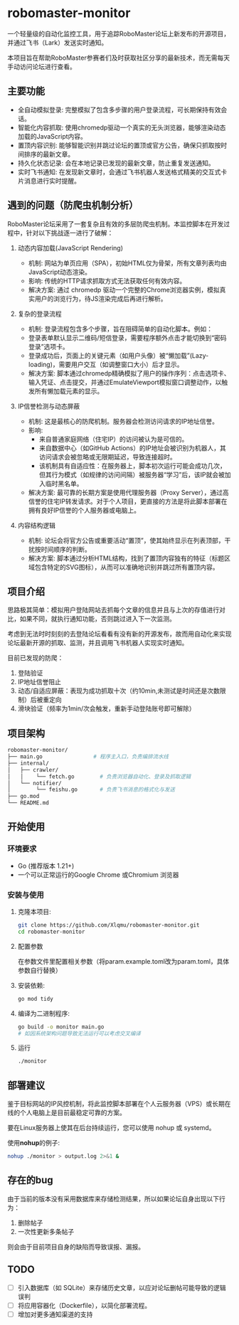 # robomaster-monitor

一个轻量级的自动化监控工具，用于追踪RoboMaster论坛上新发布的开源项目，并通过飞书（Lark）发送实时通知。

本项目旨在帮助RoboMaster参赛者们及时获取社区分享的最新技术，而无需每天手动访问论坛进行查看。

## 主要功能

- 全自动模拟登录: 完整模拟了包含多步骤的用户登录流程，可长期保持有效会话。
- 智能化内容抓取: 使用chromedp驱动一个真实的无头浏览器，能够渲染动态加载的JavaScript内容。
- 置顶内容识别: 能够智能识别并跳过论坛的置顶或官方公告，确保只抓取按时间排序的最新文章。
- 持久化状态记录: 会在本地记录已发现的最新文章，防止重复发送通知。
- 实时飞书通知: 在发现新文章时，会通过飞书机器人发送格式精美的交互式卡片消息进行实时提醒。

## 遇到的问题（防爬虫机制分析）

RoboMaster论坛采用了一套复杂且有效的多层防爬虫机制。本监控脚本在开发过程中，针对以下挑战逐一进行了破解：

1. 动态内容加载(JavaScript Rendering)
   - 机制: 网站为单页应用（SPA），初始HTML仅为骨架，所有文章列表均由JavaScript动态渲染。
   - 影响: 传统的HTTP请求抓取方式无法获取任何有效内容。
   - 解决方案: 通过 chromedp 驱动一个完整的Chrome浏览器实例，模拟真实用户的浏览行为，待JS渲染完成后再进行解析。

2. 复杂的登录流程
   - 机制: 登录流程包含多个步骤，旨在阻碍简单的自动化脚本。例如：
   - 登录表单默认显示二维码/短信登录，需要程序额外点击才能切换到“密码登录”选项卡。
   - 登录成功后，页面上的关键元素（如用户头像）被“懒加载”(Lazy-loading)，需要用户交互（如调整窗口大小）后才显示。
   - 解决方案: 脚本通过chromedp精确模拟了用户的操作序列：点击选项卡、输入凭证、点击提交，并通过EmulateViewport模拟窗口调整动作，以触发所有懒加载元素的显示。

3. IP信誉检测与动态屏蔽
   - 机制: 这是最核心的防爬机制。服务器会检测访问请求的IP地址信誉。
   - 影响:
     - 来自普通家庭网络（住宅IP）的访问被认为是可信的。
     - 来自数据中心（如GitHub Actions）的IP地址会被识别为机器人，其访问请求会被忽略或无限期延迟，导致连接超时。
     - 该机制具有自适应性：在服务器上，脚本初次运行可能会成功几次，但其行为模式（如规律的访问间隔）被服务器“学习”后，该IP就会被加入临时黑名单。
   - 解决方案: 最可靠的长期方案是使用代理服务器（Proxy Server），通过高信誉的住宅IP转发请求。对于个人项目，更直接的方法是将此脚本部署在拥有良好IP信誉的个人服务器或电脑上。

4. 内容结构逻辑
   - 机制: 论坛会将官方公告或重要活动“置顶”，使其始终显示在列表顶部，干扰按时间顺序的判断。
   - 解决方案: 脚本通过分析HTML结构，找到了置顶内容独有的特征（标题区域包含特定的SVG图标），从而可以准确地识别并跳过所有置顶内容。

## 项目介绍

思路极其简单：模拟用户登陆网站去抓每个文章的信息并且与上次的存值进行对比，如果不同，就执行通知功能，否则跳过进入下一次监测。

考虑到无法时时刻刻的去登陆论坛看看有没有新的开源发布，故而用自动化来实现论坛最新开源的抓取、监测，并且调用飞书机器人实现实时通知。

目前已发现的防爬：

1. 登陆验证
2. IP地址信誉阻止
3. 动态/自适应屏蔽：表现为成功抓取十次（约10min,未测试是时间还是次数限制）后被重定向
4. 滑块验证（频率为1min/次会触发，重新手动登陆账号即可解除）

## 项目架构

```bash
robomaster-monitor/
├── main.go                # 程序主入口，负责编排流水线
├── internal/
│   ├── crawler/
│   │    └── fetch.go        # 负责浏览器自动化、登录及抓取逻辑
│   └── notifier/
│        └── feishu.go       # 负责飞书消息的格式化与发送
├── go.mod
└── README.md
```

## 开始使用

### 环境要求

- Go (推荐版本 1.21+)
- 一个可以正常运行的Google Chrome 或Chromium 浏览器

### 安装与使用

1. 克隆本项目:

   ```bash
   git clone https://github.com/Xlqmu/robomaster-monitor.git
   cd robomaster-monitor
   ```

2. 配置参数

   在参数文件里配置相关参数（将param.example.toml改为param.toml，具体参数自行替换）

3. 安装依赖:

   ```bash
   go mod tidy
   ```

4. 编译为二进制程序:

   ```bash
   go build -o monitor main.go
   # 如因系统架构问题导致无法运行可以考虑交叉编译
   ```

5. 运行

   ```bash
   ./monitor
   ```

## 部署建议

鉴于目标网站的IP风控机制，将此监控脚本部署在个人云服务器（VPS）或长期在线的个人电脑上是目前最稳定可靠的方案。

要在Linux服务器上使其在后台持续运行，您可以使用 nohup 或 systemd。

使用**nohup**的例子:

```bash
nohup ./monitor > output.log 2>&1 &
```

## 存在的bug

由于当前的版本没有采用数据库来存储检测结果，所以如果论坛自身出现以下行为：

1. 删除帖子
2. 一次性更新多条帖子

则会由于目前项目自身的缺陷而导致误报、漏报。

## TODO

- [ ] 引入数据库（如 SQLite）来存储历史文章，以应对论坛删帖可能导致的逻辑误判
- [ ] 将应用容器化（Dockerfile），以简化部署流程。
- [ ] 增加对更多通知渠道的支持
